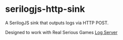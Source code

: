 # serilogjs-http-sink
A SerilogJS sink that outputs logs via HTTP POST.

Designed to work with Real Serious Games [Log Server](https://github.com/Real-Serious-Games/LogServer)
